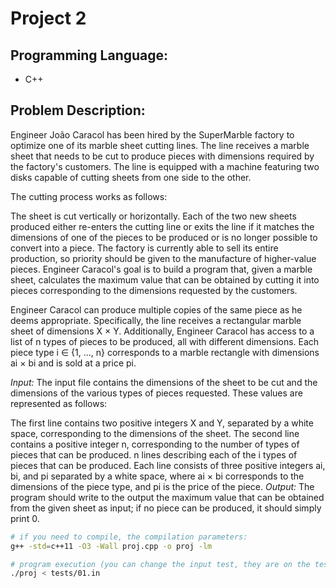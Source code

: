 # Project 2
## Programming Language:
- C++
## Problem Description:
Engineer João Caracol has been hired by the SuperMarble factory to optimize one of its marble sheet cutting lines. The line receives a marble sheet that needs to be cut to produce pieces with dimensions required by the factory's customers. The line is equipped with a machine featuring two disks capable of cutting sheets from one side to the other.

The cutting process works as follows:

The sheet is cut vertically or horizontally.
Each of the two new sheets produced either re-enters the cutting line or exits the line if it matches the dimensions of one of the pieces to be produced or is no longer possible to convert into a piece.
The factory is currently able to sell its entire production, so priority should be given to the manufacture of higher-value pieces. Engineer Caracol's goal is to build a program that, given a marble sheet, calculates the maximum value that can be obtained by cutting it into pieces corresponding to the dimensions requested by the customers.

Engineer Caracol can produce multiple copies of the same piece as he deems appropriate. Specifically, the line receives a rectangular marble sheet of dimensions X × Y. Additionally, Engineer Caracol has access to a list of n types of pieces to be produced, all with different dimensions. Each piece type i ∈ {1, ..., n} corresponds to a marble rectangle with dimensions ai × bi and is sold at a price pi.

*Input:*
The input file contains the dimensions of the sheet to be cut and the dimensions of the various types of pieces requested. These values are represented as follows:

The first line contains two positive integers X and Y, separated by a white space, corresponding to the dimensions of the sheet.
The second line contains a positive integer n, corresponding to the number of types of pieces that can be produced.
n lines describing each of the i types of pieces that can be produced. Each line consists of three positive integers ai, bi, and pi separated by a white space, where ai × bi corresponds to the dimensions of the piece type, and pi is the price of the piece.
*Output:*
The program should write to the output the maximum value that can be obtained from the given sheet as input; if no piece can be produced, it should simply print 0.

```bash
# if you need to compile, the compilation parameters:
g++ -std=c++11 -O3 -Wall proj.cpp -o proj -lm

# program execution (you can change the input test, they are on the tests folder)
./proj < tests/01.in
```






